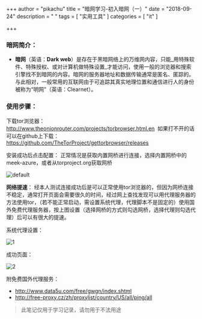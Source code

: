 +++
author = "pikachu"
title = "暗网学习-初入暗网（一）"
date = "2018-09-24"
description = " "
tags = [
	"实用工具"
]
categories = [
    "it"
]

+++

### 暗网简介：
-  **暗网**（英语：**Dark web**）是存在于黑暗网络上的万维网内容，只能_用特殊软件、特殊授权、或对计算机做特殊设置_才能访问，使用一般的浏览器和搜索引擎找不到暗网的内容。暗网的服务器地址和数据传输通常是匿名、匿踪的。与此相对，一般常用的互联网由于可追踪其真实地理位置和通信进行人的身份被称为“明网”（英语：Clearnet）。

### 使用步骤：

下载tor浏览器：
http://www.theonionrouter.com/projects/torbrowser.html.en&nbsp;
如果打不开的话可以在github上下载：
https://github.com/TheTorProject/gettorbrowser/releases

安装成功后点击配置：
正常情况是获取内置网桥进行连接，选择内置网桥中的meek-azure，或者从torproject.org获取网桥

![default](https://user-images.githubusercontent.com/38284818/45942090-a5995080-c013-11e8-9f51-16878ff072c9.JPG)


**网络提速**：
经本人测试连接成功后是可以正常使用tor浏览器的，但因为网桥连接不稳定，通常打开页面会需要很久的时间，经过网上查找发现可以用代理服务器的方法使用tor，（若不能正常启动，需设置系统代理，代理脚本不是固定的）使用国外免费代理服务器，按上图设置（选择网桥的方式则勾选网桥，选择代理则勾选代理）后可以有很大的提速。

系统代理设置：

![1](https://user-images.githubusercontent.com/38284818/45943059-72f15700-c017-11e8-91f8-d17f57d86552.JPG)

成功页面：

![2](https://user-images.githubusercontent.com/38284818/45943553-62da7700-c019-11e8-8e6c-bc8b8fed57bf.JPG)


附免费国外代理服务：
- http://www.data5u.com/free/gwgn/index.shtml
- http://free-proxy.cz/zh/proxylist/country/US/all/ping/all


>  此笔记仅用于学习记录，请勿用于不法用途